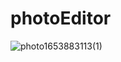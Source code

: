 # photoEditor
![photo1653883113(1)](https://user-images.githubusercontent.com/99634486/170914755-466bd327-5e6f-4762-9804-94001fd41878.jpeg)
